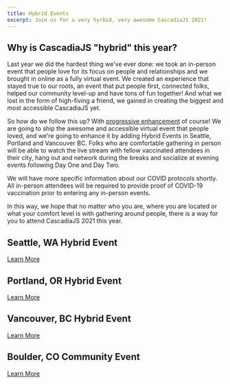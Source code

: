 ```yaml
---
title: Hybrid Events
excerpt: Join us for a very hyrbid, very awesome CascadiaJS 2021!
---
```

## Why is CascadiaJS "hybrid" this year?

Last year we did the hardest thing we've ever done: we took an in-person event that people love for its focus on people and relationships and we brought in online as a fully virtual event. We created an experience that stayed true to our roots, an event that put people first, connected folks, helped our community level-up and have tons of fun together! And what we lost in the form of high-fiving a friend, we gained in creating the biggest and most accessible CascadiaJS yet.

So how do we follow this up? With [progressive enhancement](https://developer.mozilla.org/en-US/docs/Glossary/Progressive_Enhancement) of course! We are going to ship the awesome and accessible virtual event that people loved, and we're going to enhance it by adding Hybrid Events in Seattle, Portland and Vancouver BC. Folks who are comfortable gathering in person will be able to watch the live stream with fellow vaccinated attendees in their city, hang out and network during the breaks and socialize at evening events following Day One and Day Two. 

We will have more specific information about our COVID protocols shortly. All in-person attendees will be required to provide proof of COVID-19 vaccination prior to entering any in-person events.

In this way, we hope that no matter who you are, where you are located or what your comfort level is with gathering around people, there is a way for you to attend CascadiaJS 2021 this year. 

## Seattle, WA Hybrid Event

[Learn More](/hybrid/seattle)

## Portland, OR Hybrid Event

[Learn More](/hybrid/portland)

## Vancouver, BC Hybrid Event

[Learn More](/hybrid/vancouver)

## Boulder, CO Community Event

[Learn More](/hybrid/boulder)
